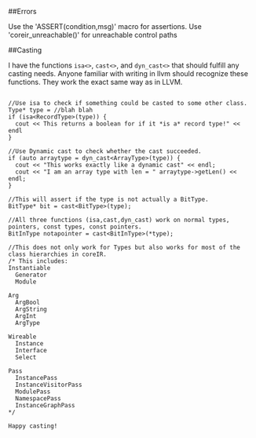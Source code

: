 ##Errors

Use the 'ASSERT(condition,msg)' macro for assertions.
Use 'coreir\_unreachable()' for unreachable control paths


##Casting

I have the functions `isa<>`, `cast<>`, and `dyn_cast<>` that should fulfill any casting needs. Anyone familiar with writing in llvm should recognize these functions. They work the exact same way as in LLVM.

```

//Use isa to check if something could be casted to some other class.
Type* type = //blah blah
if (isa<RecordType>(type)) {
  cout << This returns a boolean for if it *is a* record type!" << endl
}

//Use Dynamic cast to check whether the cast succeeded.
if (auto arraytype = dyn_cast<ArrayType>(type)) {
  cout << "This works exactly like a dynamic cast" << endl;
  cout << "I am an array type with len = " arraytype->getLen() << endl;
}

//This will assert if the type is not actually a BitType.
BitType* bit = cast<BitType>(type);

//All three functions (isa,cast,dyn_cast) work on normal types, pointers, const types, const pointers. 
BitInType notapointer = cast<BitInType>(*type);

//This does not only work for Types but also works for most of the class hierarchies in coreIR.
/* This includes:
Instantiable
  Generator
  Module

Arg
  ArgBool
  ArgString
  ArgInt
  ArgType

Wireable
  Instance
  Interface
  Select

Pass
  InstancePass
  InstanceVisitorPass
  ModulePass
  NamespacePass
  InstanceGraphPass
*/

Happy casting!

```
